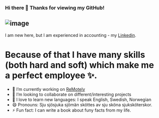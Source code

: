 ### Hi there 👋 Thanks for viewing my GitHub!

## ![image](https://user-images.githubusercontent.com/48392975/143785413-78ecf825-dead-4d91-a677-fe7281b31ba9.png)
I am new here, but I am experienced in accounting - my [Linkedin](https://www.linkedin.com/in/karolina-k-k/).

# Because of that I have many skills (both hard and soft) which make me a perfect employee ✨.

- 🔭 I’m currently working on [ReMotely](https://github.com/kakuliniec/ReMotely)
- 👯 I’m looking to collaborate on different/interesting projects
- 💬 I love to learn new languages: I speak English, Swedish, Norwegian
- 😄 Pronouns: Sju sjösjuka sjömän sköttes av sju sköna sjuksköterskor. 
- ⚡ Fun fact: I can write a book about funy facts from my life.
